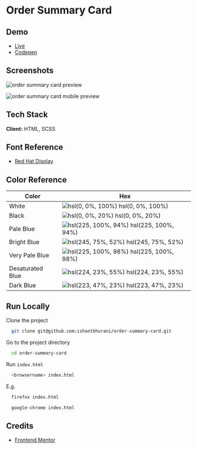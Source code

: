 # Order Summary Card

## Demo

- [Live](https://ishantbhurani.github.io/order-summary-card/)
- [Codepen](https://codepen.io/ivanshaunt/full/ExXrZOG)

## Screenshots

![order summary card preview](https://user-images.githubusercontent.com/67356291/130325676-c85aa683-d494-4b31-9dc8-575733cc5561.png)

![order summary card mobile preview](https://user-images.githubusercontent.com/67356291/130325694-0ac91b08-d2f8-4492-becf-c9d3b27c51bd.png)

## Tech Stack

**Client:** HTML, SCSS

## Font Reference

- [Red Hat Display](https://fonts.google.com/specimen/Red+Hat+Display)

## Color Reference

| Color            | Hex                                                                                      |
| ---------------- | ---------------------------------------------------------------------------------------- |
| White            | ![hsl(0, 0%, 100%)](https://via.placeholder.com/10/ffffff?text=+) hsl(0, 0%, 100%)       |
| Black            | ![hsl(0, 0%, 20%)](https://via.placeholder.com/10/333333?text=+) hsl(0, 0%, 20%)         |
| Pale Blue        | ![hsl(225, 100%, 94%)](https://via.placeholder.com/10/e0e8ff?text=+) hsl(225, 100%, 94%) |
| Bright Blue      | ![hsl(245, 75%, 52%)](https://via.placeholder.com/10/3829e0?text=+) hsl(245, 75%, 52%)   |
| Very Pale Blue   | ![hsl(225, 100%, 98%)](https://via.placeholder.com/10/f5f7ff?text=+) hsl(225, 100%, 98%) |
| Desaturated Blue | ![hsl(224, 23%, 55%)](https://via.placeholder.com/10/7280a7?text=+) hsl(224, 23%, 55%)   |
| Dark Blue        | ![hsl(223, 47%, 23%)](https://via.placeholder.com/10/1f2f56?text=+) hsl(223, 47%, 23%)   |

## Run Locally

Clone the project

```bash
  git clone git@github.com:ishantbhurani/order-summary-card.git
```

Go to the project directory

```bash
  cd order-summary-card
```

Run `index.html`

```bash
  <browsername> index.html
```

E.g.

```bash
  firefox index.html
```

```bash
  google-chrome index.html
```

## Credits

- [Frontend Mentor](https://www.frontendmentor.io/challenges/order-summary-component-QlPmajDUj)
